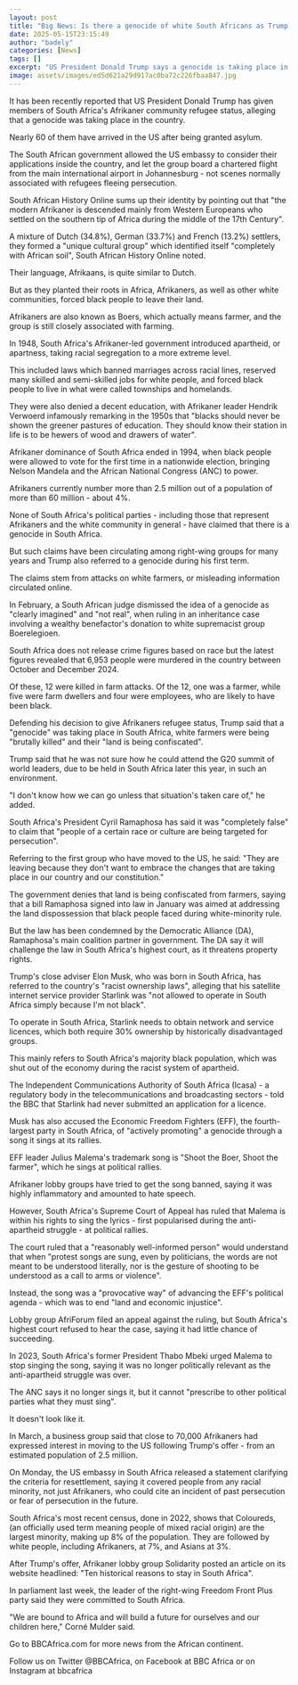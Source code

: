 ```yaml
---
layout: post
title: "Big News: Is there a genocide of white South Africans as Trump claims?"
date: 2025-05-15T23:15:49
author: "badely"
categories: [News]
tags: []
excerpt: "US President Donald Trump says a genocide is taking place in South Africa, a claim a judge dismissed as 'imaginary'."
image: assets/images/ed5d621a29d917ac0ba72c226fbaa847.jpg
---
```


It has been recently reported that US President Donald Trump has given members of South Africa's Afrikaner community refugee status, alleging that a genocide was taking place in the country. 

Nearly 60 of them have arrived in the US after being granted asylum.

The South African government allowed the US embassy to consider their applications inside the country, and let the group board a chartered flight from the main international airport in Johannesburg - not scenes normally associated with refugees fleeing persecution. 

South African History Online sums up their identity by pointing out that "the modern Afrikaner is descended mainly from Western Europeans who settled on the southern tip of Africa during the middle of the 17th Century".

A mixture of Dutch (34.8%), German (33.7%) and French (13.2%) settlers, they formed a "unique cultural group" which identified itself "completely with African soil", South African History Online noted.

Their language, Afrikaans, is quite similar to Dutch.

But as they planted their roots in Africa, Afrikaners, as well as other white communities, forced black people to leave their land. 

Afrikaners are also known as Boers, which actually means farmer, and the group is still closely associated with farming.

In 1948, South Africa's Afrikaner-led government introduced apartheid, or apartness, taking racial segregation to a more extreme level. 

This included laws which banned marriages across racial lines, reserved many skilled and semi-skilled jobs for white people, and forced black people to live in what were called townships and homelands. 

They were also denied a decent education, with Afrikaner leader Hendrik Verwoerd infamously remarking in the 1950s that "blacks should never be shown the greener pastures of education. They should know their station in life is to be hewers of wood and drawers of water".

Afrikaner dominance of South Africa ended in 1994, when black people were allowed to vote for the first time in a nationwide election, bringing Nelson Mandela and the African National Congress (ANC) to power.

Afrikaners currently number more than 2.5 million out of a population of more than 60 million - about 4%. 

None of South Africa's political parties - including those that represent Afrikaners and the white community in general - have claimed that there is a genocide in South Africa. 

But such claims have been circulating among right-wing groups for many years and Trump also referred to a genocide during his first term. 

The claims stem from attacks on white farmers, or misleading information circulated online. 

In February, a South African judge dismissed the idea of a genocide as "clearly imagined" and "not real", when ruling in an inheritance case involving a wealthy benefactor's donation to white supremacist group Boerelegioen.

South Africa does not release crime figures based on race but the latest figures revealed that 6,953 people were murdered in the country between October and December 2024. 

Of these, 12 were killed in farm attacks. Of the 12, one was a farmer, while five were farm dwellers and four were employees, who are likely to have been black.

Defending his decision to give Afrikaners refugee status, Trump said that a "genocide" was taking place in South Africa, white farmers were being "brutally killed" and their "land is being confiscated".

Trump said that he was not sure how he could attend the G20 summit of world leaders, due to be held in South Africa later this year, in such an environment. 

"I don't know how we can go unless that situation's taken care of," he added. 

South Africa's President Cyril Ramaphosa has said it was "completely false" to claim that "people of a certain race or culture are being targeted for persecution".

Referring to the first group who have moved to the US, he said: "They are leaving because they don't want to embrace the changes that are taking place in our country and our constitution."

The government denies that land is being confiscated from farmers, saying that a bill Ramaphosa signed into law in January was aimed at addressing the land dispossession that black people faced during white-minority rule. 

But the law has been condemned by the Democratic Alliance (DA), Ramaphosa's main coalition partner in government. The DA say it will challenge the law in South Africa's highest court, as it threatens property rights. 

Trump's close adviser Elon Musk, who was born in South Africa, has referred to the country's "racist ownership laws", alleging that his satellite internet service provider Starlink was "not allowed to operate in South Africa simply because I'm not black".

To operate in South Africa, Starlink needs to obtain network and service licences, which both require 30% ownership by historically disadvantaged groups.

This mainly refers to South Africa's majority black population, which was shut out of the economy during the racist system of apartheid.

The Independent Communications Authority of South Africa (Icasa) - a regulatory body in the telecommunications and broadcasting sectors - told the BBC that Starlink had never submitted an application for a licence.

Musk has also accused the Economic Freedom Fighters (EFF), the fourth-largest party in South Africa, of "actively promoting" a genocide through a song it sings at its rallies.

EFF leader Julius Malema's trademark song is "Shoot the Boer, Shoot the farmer", which he sings at political rallies. 

Afrikaner lobby groups have tried to get the song banned, saying it was highly inflammatory and amounted to hate speech. 

However, South Africa's Supreme Court of Appeal has ruled that Malema is within his rights to sing the lyrics - first popularised during the anti-apartheid struggle - at political rallies.

The court ruled that a "reasonably well-informed person" would understand that when "protest songs are sung, even by politicians, the words are not meant to be understood literally, nor is the gesture of shooting to be understood as a call to arms or violence".

Instead, the song was a "provocative way" of advancing the EFF's political agenda - which was to end "land and economic injustice".

Lobby group AfriForum filed an appeal against the ruling, but South Africa's highest court refused to hear the case, saying it had little chance of succeeding.

In 2023, South Africa's former President Thabo Mbeki urged Malema to stop singing the song, saying it was no longer politically relevant as the anti-apartheid struggle was over. 

The ANC says it no longer sings it, but it cannot "prescribe to other political parties what they must sing". 

It doesn't look like it.

In March, a business group said that close to 70,000 Afrikaners had expressed interest in moving to the US following Trump's offer - from an estimated population of 2.5 million.

On Monday, the US embassy in South Africa released a statement clarifying the criteria for resettlement, saying it covered people from any racial minority, not just Afrikaners, who could cite an incident of past persecution or fear of persecution in the future. 

South Africa's most recent census, done in 2022, shows that Coloureds, (an officially used term meaning people of mixed racial origin) are the largest minority, making up 8% of the population. They are followed by white people, including Afrikaners, at 7%, and Asians at 3%. 

After Trump's offer, Afrikaner lobby group Solidarity posted an article on its website headlined: "Ten historical reasons to stay in South Africa". 

In parliament last week, the leader of the right-wing Freedom Front Plus party said they were committed to South Africa. 

"We are bound to Africa and will build a future for ourselves and our children here," Corné Mulder said. 

Go to BBCAfrica.com for more news from the African continent.

Follow us on Twitter @BBCAfrica, on Facebook at BBC Africa or on Instagram at bbcafrica

